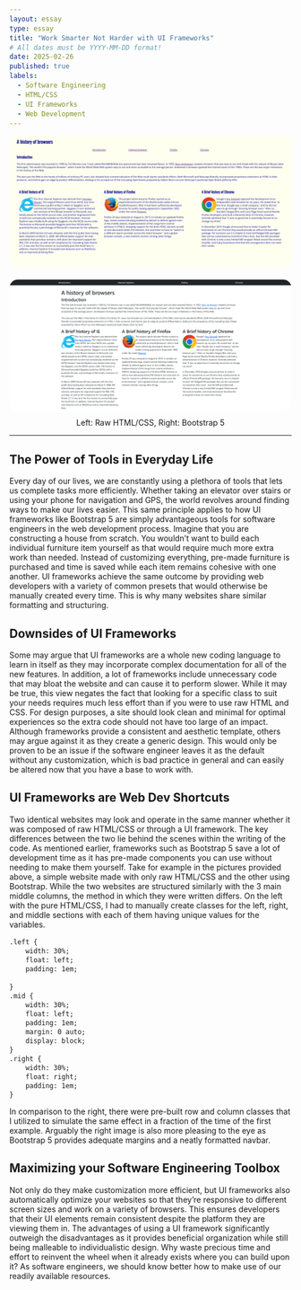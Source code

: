 ```yaml
---
layout: essay
type: essay
title: "Work Smarter Not Harder with UI Frameworks"
# All dates must be YYYY-MM-DD format!
date: 2025-02-26
published: true
labels:
  - Software Engineering
  - HTML/CSS
  - UI Frameworks
  - Web Development
---
```


<div style="display: flex; justify-content: center; gap: 20px; align-items: center; flex-wrap: wrap;">
  <img src="../img/raw-html-css.png" alt="Raw HTML/CSS" style="width: 700px; border-radius: 15px;">
  <img src="../img/bootstrap5.png" alt="Bootstrap5" style="width: 700px; border-radius: 15px;">
</div>
<p style="text-align: center; margin-top: 10px;">Left: Raw HTML/CSS, Right: Bootstrap 5</p>

<hr>

## The Power of Tools in Everyday Life
Every day of our lives, we are constantly using a plethora of tools that lets us complete tasks more efficiently. Whether taking an elevator over stairs or using your phone for navigation and GPS, the world revolves around finding ways to make our lives easier. This same principle applies to how UI frameworks like Bootstrap 5 are simply advantageous tools for software engineers in the web development process. Imagine that you are constructing a house from scratch. You wouldn’t want to build each individual furniture item yourself as that would require much more extra work than needed. Instead of customizing everything, pre-made furniture is purchased and time is saved while each item remains cohesive with one another. UI frameworks achieve the same outcome by providing web developers with a variety of common presets that would otherwise be manually created every time. This is why many websites share similar formatting and structuring. 

## Downsides of UI Frameworks
Some may argue that UI frameworks are a whole new coding language to learn in itself as they may incorporate complex documentation for all of the new features. In addition, a lot of frameworks include unnecessary code that may bloat the website and can cause it to perform slower. While it may be true, this view negates the fact that looking for a specific class to suit your needs requires much less effort than if you were to use raw HTML and CSS. For design purposes, a site should look clean and minimal for optimal experiences so the extra code should not have too large of an impact. Although frameworks provide a consistent and aesthetic template, others may argue against it as they create a generic design. This would only be proven to be an issue if the software engineer leaves it as the default without any customization, which is bad practice in general and can easily be altered now that you have a base to work with. 

## UI Frameworks are Web Dev Shortcuts
Two identical websites may look and operate in the same manner whether it was composed of raw HTML/CSS or through a UI framework. The key differences between the two lie behind the scenes within the writing of the code. As mentioned earlier, frameworks such as Bootstrap 5 save a lot of development time as it has pre-made components you can use without needing to make them yourself. Take for example in the pictures provided above, a simple website made with only raw HTML/CSS and the other using Bootstrap. While the two websites are structured similarly with the 3 main middle columns, the method in which they were written differs. On the left with the pure HTML/CSS, I had to manually create classes for the left, right, and middle sections with each of them having unique values for the variables.
```
.left {
    width: 30%;
    float: left;
    padding: 1em;

}
.mid {
    width: 30%;
    float: left;
    padding: 1em;
    margin: 0 auto;
    display: block; 
}
.right {
    width: 30%;
    float: right;
    padding: 1em;
}
```
In comparison to the right, there were pre-built row and column classes that I utilized to simulate the same effect in a fraction of the time of the first example. Arguably the right image is also more pleasing to the eye as Bootstrap 5 provides adequate margins and a neatly formatted navbar.

## Maximizing your Software Engineering Toolbox
Not only do they make customization more efficient, but UI frameworks also automatically optimize your websites so that they’re responsive to different screen sizes and work on a variety of browsers. This ensures developers that their UI elements remain consistent despite the platform they are viewing them in. The advantages of using a UI framework significantly outweigh the disadvantages as it provides beneficial organization while still being malleable to individualistic design. Why waste precious time and effort to reinvent the wheel when it already exists where you can build upon it? As software engineers, we should know better how to make use of our readily available resources.
